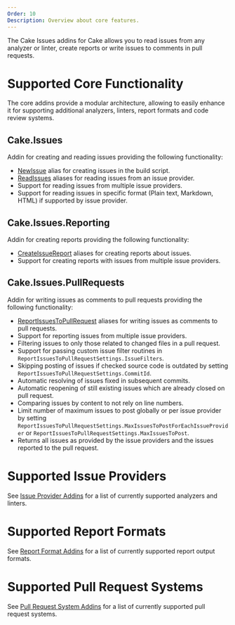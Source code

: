 ```yaml
---
Order: 10
Description: Overview about core features.
---
```

The Cake Issues addins for Cake allows you to read issues from any analyzer or linter,
create reports or write issues to comments in pull requests.

# Supported Core Functionality

The core addins provide a modular architecture, allowing to easily enhance it for supporting additional analyzers, linters,
report formats and code review systems.

## Cake.Issues

Addin for creating and reading issues providing the following functionality:

* [NewIssue] alias for creating issues in the build script.
* [ReadIssues] aliases for reading issues from an issue provider.
* Support for reading issues from multiple issue providers.
* Support for reading issues in specific format (Plain text, Markdown, HTML) if supported by issue provider.

## Cake.Issues.Reporting

Addin for creating reports providing the following functionality:
  
* [CreateIssueReport] aliases for creating reports about issues.
* Support for creating reports with issues from multiple issue providers.

## Cake.Issues.PullRequests

Addin for writing issues as comments to pull requests providing the following functionality:

* [ReportIssuesToPullRequest] aliases for writing issues as comments to pull requests.
* Support for reporting issues from multiple issue providers.
* Filtering issues to only those related to changed files in a pull request.
* Support for passing custom issue filter routines in `ReportIssuesToPullRequestSettings.IssueFilters`.
* Skipping posting of issues if checked source code is outdated by setting `ReportIssuesToPullRequestSettings.CommitId`.
* Automatic resolving of issues fixed in subsequent commits.
* Automatic reopening of still existing issues which are already closed on pull request.
* Comparing issues by content to not rely on line numbers.
* Limit number of maximum issues to post globally or per issue provider by setting
  `ReportIssuesToPullRequestSettings.MaxIssuesToPostForEachIssueProvider` or `ReportIssuesToPullRequestSettings.MaxIssuesToPost`.
* Returns all issues as provided by the issue providers and the issues reported to the pull request.

# Supported Issue Providers

See [Issue Provider Addins] for a list of currently supported analyzers and linters.

# Supported Report Formats

See [Report Format Addins] for a list of currently supported report output formats.

# Supported Pull Request Systems

See [Pull Request System Addins] for a list of currently supported pull request systems.

[NewIssue]: ../../api/Cake.Issues/Aliases/DC3A3FD7
[ReadIssues]: ../../api/Cake.Issues/Aliases/713F15FD
[CreateIssueReport]: ../../api/Cake.Issues.Reporting/Aliases/C778C70A
[ReportIssuesToPullRequest]: ../../api/Cake.Issues.PullRequests/Aliases/5350C413
[Issue Provider Addins]: ../../addins/issue-provider/
[Report Format Addins]: ../../addins/reporting-format/
[Pull Request System Addins]: ../../addins/pull-request-system/
